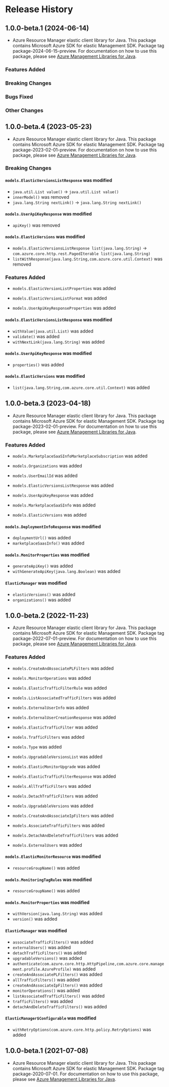 # Release History

## 1.0.0-beta.1 (2024-06-14)

- Azure Resource Manager elastic client library for Java. This package contains Microsoft Azure SDK for elastic Management SDK.  Package tag package-2024-06-15-preview. For documentation on how to use this package, please see [Azure Management Libraries for Java](https://aka.ms/azsdk/java/mgmt).

### Features Added

### Breaking Changes

### Bugs Fixed

### Other Changes

## 1.0.0-beta.4 (2023-05-23)

- Azure Resource Manager elastic client library for Java. This package contains Microsoft Azure SDK for elastic Management SDK.  Package tag package-2023-02-01-preview. For documentation on how to use this package, please see [Azure Management Libraries for Java](https://aka.ms/azsdk/java/mgmt).

### Breaking Changes

#### `models.ElasticVersionsListResponse` was modified

* `java.util.List value()` -> `java.util.List value()`
* `innerModel()` was removed
* `java.lang.String nextLink()` -> `java.lang.String nextLink()`

#### `models.UserApiKeyResponse` was modified

* `apiKey()` was removed

#### `models.ElasticVersions` was modified

* `models.ElasticVersionsListResponse list(java.lang.String)` -> `com.azure.core.http.rest.PagedIterable list(java.lang.String)`
* `listWithResponse(java.lang.String,com.azure.core.util.Context)` was removed

### Features Added

* `models.ElasticVersionListProperties` was added

* `models.ElasticVersionListFormat` was added

* `models.UserApiKeyResponseProperties` was added

#### `models.ElasticVersionsListResponse` was modified

* `withValue(java.util.List)` was added
* `validate()` was added
* `withNextLink(java.lang.String)` was added

#### `models.UserApiKeyResponse` was modified

* `properties()` was added

#### `models.ElasticVersions` was modified

* `list(java.lang.String,com.azure.core.util.Context)` was added

## 1.0.0-beta.3 (2023-04-18)

- Azure Resource Manager elastic client library for Java. This package contains Microsoft Azure SDK for elastic Management SDK.  Package tag package-2023-02-01-preview. For documentation on how to use this package, please see [Azure Management Libraries for Java](https://aka.ms/azsdk/java/mgmt).

### Features Added

* `models.MarketplaceSaaSInfoMarketplaceSubscription` was added

* `models.Organizations` was added

* `models.UserEmailId` was added

* `models.ElasticVersionsListResponse` was added

* `models.UserApiKeyResponse` was added

* `models.MarketplaceSaaSInfo` was added

* `models.ElasticVersions` was added

#### `models.DeploymentInfoResponse` was modified

* `deploymentUrl()` was added
* `marketplaceSaasInfo()` was added

#### `models.MonitorProperties` was modified

* `generateApiKey()` was added
* `withGenerateApiKey(java.lang.Boolean)` was added

#### `ElasticManager` was modified

* `elasticVersions()` was added
* `organizations()` was added

## 1.0.0-beta.2 (2022-11-23)

- Azure Resource Manager elastic client library for Java. This package contains Microsoft Azure SDK for elastic Management SDK.  Package tag package-2022-07-01-preview. For documentation on how to use this package, please see [Azure Management Libraries for Java](https://aka.ms/azsdk/java/mgmt).

### Features Added

* `models.CreateAndAssociatePLFilters` was added

* `models.MonitorOperations` was added

* `models.ElasticTrafficFilterRule` was added

* `models.ListAssociatedTrafficFilters` was added

* `models.ExternalUserInfo` was added

* `models.ExternalUserCreationResponse` was added

* `models.ElasticTrafficFilter` was added

* `models.TrafficFilters` was added

* `models.Type` was added

* `models.UpgradableVersionsList` was added

* `models.ElasticMonitorUpgrade` was added

* `models.ElasticTrafficFilterResponse` was added

* `models.AllTrafficFilters` was added

* `models.DetachTrafficFilters` was added

* `models.UpgradableVersions` was added

* `models.CreateAndAssociateIpFilters` was added

* `models.AssociateTrafficFilters` was added

* `models.DetachAndDeleteTrafficFilters` was added

* `models.ExternalUsers` was added

#### `models.ElasticMonitorResource` was modified

* `resourceGroupName()` was added

#### `models.MonitoringTagRules` was modified

* `resourceGroupName()` was added

#### `models.MonitorProperties` was modified

* `withVersion(java.lang.String)` was added
* `version()` was added

#### `ElasticManager` was modified

* `associateTrafficFilters()` was added
* `externalUsers()` was added
* `detachTrafficFilters()` was added
* `upgradableVersions()` was added
* `authenticate(com.azure.core.http.HttpPipeline,com.azure.core.management.profile.AzureProfile)` was added
* `createAndAssociatePLFilters()` was added
* `allTrafficFilters()` was added
* `createAndAssociateIpFilters()` was added
* `monitorOperations()` was added
* `listAssociatedTrafficFilters()` was added
* `trafficFilters()` was added
* `detachAndDeleteTrafficFilters()` was added

#### `ElasticManager$Configurable` was modified

* `withRetryOptions(com.azure.core.http.policy.RetryOptions)` was added

## 1.0.0-beta.1 (2021-07-08)

- Azure Resource Manager elastic client library for Java. This package contains Microsoft Azure SDK for elastic Management SDK.  Package tag package-2020-07-01. For documentation on how to use this package, please see [Azure Management Libraries for Java](https://aka.ms/azsdk/java/mgmt).

